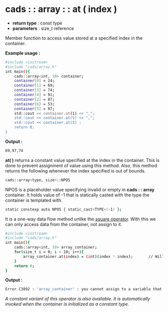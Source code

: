 # cads : : array : : at ( index )

 - **return type** : const type
 - **parameters** : size_t reference

Member function to access value stored at a specified index in the container.

**Example usage :**
```sh
#include <iostream>
#include "cads/array.h"
int main(){
	cads::array<int, 10> container;
	container[0] = 24;
	container[1] = 69;
	container[3] = 74;
	container[4] = 91;
	container[2] = 87;
	container[6] = 53;
	container[5] = 97;
	std::cout << container.at(1) << ",";
	std::cout << container.at(5) << ",";
	std::cout << container.at(3) ;
	return 0;
}
```
**Output :**
```sh
69,97,74
```
**at( )** returns a constant value specified at the index in the container. This is done to prevent assignment of value using this method. 
Also, this method returns the following whenever the index specified is out of bounds.
```sh
cads::array<type, size>::NPOS
```
NPOS is a placeholder value specifying invalid or empty in **cads : : array** container. It holds value of -1 that is statically casted with the type the container is templated with.
```sh
static constexp auto NPOS { static_cast<TYPE>(-1) };
```
It is a one-way data flow method unlike the [square operator](square_bracket_operator.md). With this we can only access data from the container, not assign to it.

```sh
#include <iostream>
#include "cads/array.h"
int main(){
	cads::array<int, 10> array_container;
	for(size_t i = 0; i < 10; i++){
		array_container.at(index) = (int)(index * index);		// Will throw Error C3892
	}
	return 0;
}
```
**Output :**
```sh
Error C3892 : 'array_container' : you cannot assign to a variable that is const.
```

_A constant variant of this operator is also available. It is automatically invoked when the container is initialized as a constant type._
